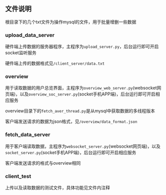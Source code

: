 ## 文件说明

根目录下的几个txt文件为操作mysql的文件，用于批量增删一些数据

### upload_data_server

硬件端上传数据的服务器程序，主程序为`upload_server.py`，后台运行即可开启socket监听服务

硬件端上传的数据格式见`/client_server/data.txt`

### overview

用于读取数据的用户总览界面，主程序为`overview_web_server.py`(websocket网页端)，以及`overview_soc_server.py`(socket手机APP端)，后台运行即可开启相应服务

overview目录下的`fetch_aver_thread.py`是从mysql中获取数据的多线程版本

客户端发送请求的数据为json格式，见`/overview/data_format.json`

### fetch_data_server

用于客户端读取数据，主程序为`websocket_server.py`(websocket网页端)，以及`socket_server.py`(socket手机APP端)，后台运行即可开启相应服务

客户端发送请求的格式与overview相同

### client_test

上传以及读取数据的测试文件，具体功能见文件内注释
